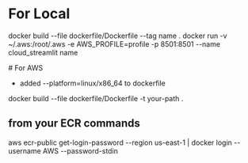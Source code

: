 # For Local

docker build --file dockerfile/Dockerfile --tag name .
docker run  -v ~/.aws:/root/.aws -e AWS_PROFILE=profile -p 8501:8501 --name cloud_streamlit name


# For AWS

- added --platform=linux/x86_64 to dockerfile

docker build --file dockerfile/Dockerfile -t your-path .

## from your ECR commands
aws ecr-public get-login-password --region us-east-1 | docker login --username AWS --password-stdin
